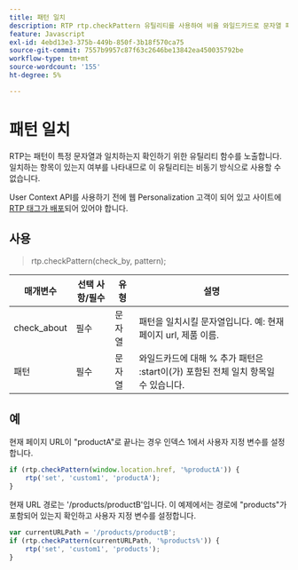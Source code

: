 ```yaml
---
title: 패턴 일치
description: RTP rtp.checkPattern 유틸리티를 사용하여 비율 와일드카드로 문자열 패턴을 테스트합니다. 동기화 제한 사항, 사용 및 URL 예제, 필수 RTP 태그 설정을 참조하십시오.
feature: Javascript
exl-id: 4ebd13e3-375b-449b-850f-3b18f570ca75
source-git-commit: 7557b9957c87f63c2646be13842ea450035792be
workflow-type: tm+mt
source-wordcount: '155'
ht-degree: 5%

---
```


# 패턴 일치

RTP는 패턴이 특정 문자열과 일치하는지 확인하기 위한 유틸리티 함수를 노출합니다. 일치하는 항목이 있는지 여부를 나타내므로 이 유틸리티는 비동기 방식으로 사용할 수 없습니다.

User Context API를 사용하기 전에 웹 Personalization 고객이 되어 있고 사이트에 [RTP 태그가 배포](https://experienceleague.adobe.com/en/docs/marketo/using/product-docs/web-personalization/rtp-tag-implementation/deploy-the-rtp-javascript)되어 있어야 합니다.

## 사용

> rtp.checkPattern(check_by, pattern);

| 매개변수 | 선택 사항/필수 | 유형 | 설명 |
|---|---|---|---|
| check_about | 필수 | 문자열 | 패턴을 일치시킬 문자열입니다. 예: 현재 페이지 url, 제품 이름. |
| 패턴 | 필수 | 문자열 | 와일드카드에 대해 % 추가 패턴은 :start이(가) 포함된 전체 일치 항목일 수 있습니다. |

## 예

현재 페이지 URL이 &quot;productA&quot;로 끝나는 경우 인덱스 1에서 사용자 지정 변수를 설정합니다.

```javascript
if (rtp.checkPattern(window.location.href, '%productA')) {
    rtp('set', 'custom1', 'productA');
}
```

현재 URL 경로는 &#39;/products/productB&#39;입니다. 이 예제에서는 경로에 &quot;products&quot;가 포함되어 있는지 확인하고 사용자 지정 변수를 설정합니다.

```javascript
var currentURLPath = '/products/productB';
if (rtp.checkPattern(currentURLPath, '%products%')) {
    rtp('set', 'custom1', 'products');
}
```
